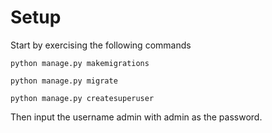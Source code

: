 
# Setup

Start by exercising the following commands

`python manage.py makemigrations`

`python manage.py migrate`

`python manage.py createsuperuser`

Then input the username admin with admin as the password.

